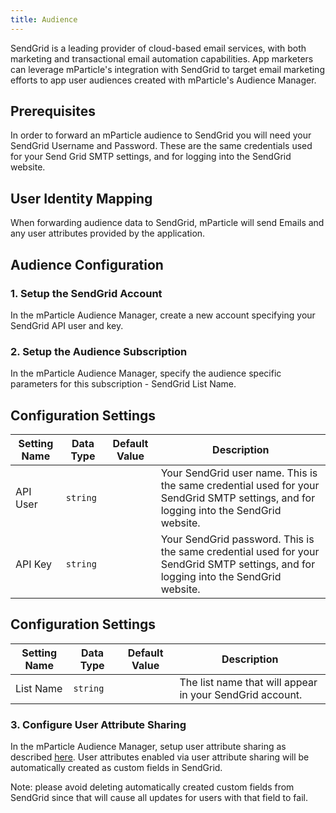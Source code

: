 ```yaml
---
title: Audience
---
```


SendGrid is a leading provider of cloud-based email services, with both marketing and transactional email automation capabilities.  App marketers can leverage mParticle's integration with SendGrid to target email marketing efforts to app user audiences created with mParticle's Audience Manager.

## Prerequisites

In order to forward an mParticle audience to SendGrid you will need your SendGrid Username and Password.  These are the same credentials used for your Send Grid SMTP settings, and for logging into the SendGrid website.

## User Identity Mapping

When forwarding audience data to SendGrid, mParticle will send Emails and any user attributes provided by the application.

## Audience Configuration

### 1. Setup the SendGrid Account

In the mParticle Audience Manager, create a new account specifying your SendGrid API user and key.

### 2. Setup the Audience Subscription

In the mParticle Audience Manager, specify the audience specific parameters for this subscription - SendGrid List Name.

## Configuration Settings

Setting Name | Data Type | Default Value | Description 
|---|---|---|---
API User|`string`| |Your SendGrid user name. This is the same credential used for your SendGrid SMTP settings, and for logging into the SendGrid website.
API Key|`string` | | Your SendGrid password. This is the same credential used for your SendGrid SMTP settings, and for logging into the SendGrid website.

## Configuration Settings

Setting Name | Data Type | Default Value | Description 
|---|---|---|---
List Name|`string` | | The list name that will appear in your SendGrid account.

### 3. Configure User Attribute Sharing

In the mParticle Audience Manager, setup user attribute sharing as described [here](/guides/platform-guide/audiences/#user-attribute-sharing). User attributes enabled via user attribute sharing will be automatically created as custom fields in SendGrid. 

<aside>Note: please avoid deleting automatically created custom fields from SendGrid since that will cause all updates for users with that field to fail.</aside>
